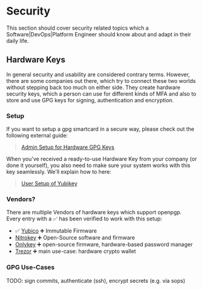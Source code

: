 # Security
This section should cover security related topics which a Software|DevOps|Platform Engineer should know about and adapt in their daily life.
## Hardware Keys
In general security and usability are considered contrary terms. However, there are some companies out there, which try to connect these two worlds without stepping back too much on either side. They create hardware security keys, which a person can use for different kinds of MFA and also to store and use GPG keys for signing, authentication and encryption.
### Setup
If you want to setup a gpg smartcard in a secure way, please check out the following external guide:

> [Admin Setup for Hardware GPG Keys](https://github.com/valiac/schluesselschleuder) 

When you've received a ready-to-use Hardware Key from your company (or done it yourself), you also need to make sure your system works with this key seamlessly. We'll explain how to here:
> [User Setup of Yubikey](./yubi/README.md)
### Vendors?
There are multiple Vendors of hardware keys which support openpgp. Every entry with a :white_check_mark: has been verified to work with this setup: 
* :white_check_mark: [Yubico](https://www.yubico.com) :heavy_plus_sign: Immutable Firmware
* [Nitrokey](https://www.nitrokey.com/products/nitrokeys) :heavy_plus_sign: Open-Source software and firmware
* [Onlykey](https://onlykey.io/) :heavy_plus_sign: open-source firmware, hardware-based password manager
* [Trezor](https://trezor.io/) :heavy_plus_sign: main use-case: hardware crypto wallet
### GPG Use-Cases
TODO: sign commits, authenticate (ssh), encrypt secrets (e.g. via sops)
